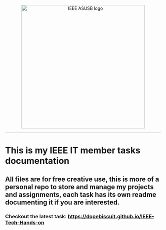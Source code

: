 <div align="center"><img src="https://i.imgur.com/Ba9CDl0.jpg" alt="IEEE ASUSB logo" width="400" height="400"/></div><hr>

# This is my IEEE IT member tasks documentation

**All files are for free creative use, this is more of a personal repo to store and manage my projects and assignments, each task has its own readme documenting it if you are interested.**
---
### Checkout the latest task: https://dopebiscuit.github.io/IEEE-Tech-Hands-on
